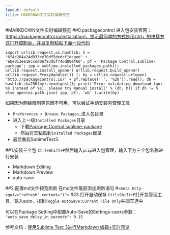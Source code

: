 ```yaml
---
layout: default
title: MARKDOWN文件实时编辑预览
---
```


#MARKDOWN文件实时编辑预览
##0.packagecontrol
进入包安装官网：[https://packagecontrol.io/installation]，提示最简单的方式是用Ctrl+`的快捷方式打开控制台，并且复制粘贴下面一段代码

`import urllib.request,os,hashlib; h = '6f4c264a24d933ce70df5dedcf1dcaee' + 'ebe013ee18cced0ef93d5f746d80ef60'; pf = 'Package Control.sublime-package'; ipp = sublime.installed_packages_path(); urllib.request.install_opener( urllib.request.build_opener( urllib.request.ProxyHandler()) ); by = urllib.request.urlopen( 'http://packagecontrol.io/' + pf.replace(' ', '%20')).read(); dh = hashlib.sha256(by).hexdigest(); print('Error validating download (got %s instead of %s), please try manual install' % (dh, h)) if dh != h else open(os.path.join( ipp, pf), 'wb' ).write(by)`

如果因为网络限制等原因不可用，可以尝试手动安装包管理工具

* `Preferences > Browse Packages…`进入包目录
* 进入上一级`Installed Packages`目录
    - 下载[Package Control.sublime-package](https://packagecontrol.io/Package%20Control.sublime-package)
    - 然后将其粘贴到`Installed Packages`目录
* 最后重启SubimeText3.

##1.安装三个包
`Ctrl+Shift+P`然后输入`pcip`进入包管理，输入下方三个包名称进行安装

- Markdown Editing 
- Markdown Preview
- auto-save


##2.配置md文件预览刷新
在md文件尾部添加刷新语句
  #`<meta http-equiv="refresh" content="1">`
##3.打开自动保存
`Ctrl+Shift+P`打开包管理工具，输入auto，找到`Toggle AutoSave:Current File Only`并回车选中

可以在Package Setting中配置Auto-Save的Settings-users参数：
`"auto_save_delay_in_seconds": 0.15`





参考文档：[使用Sublime Text 3进行Markdown 编辑+实时预览](https://blog.csdn.net/github_32886825/article/details/52930195)
